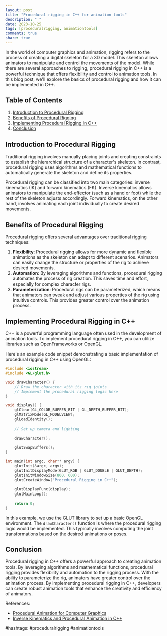 ```yaml
---
layout: post
title: "Procedural rigging in C++ for animation tools"
description: " "
date: 2023-10-25
tags: [proceduralrigging, animationtools]
comments: true
share: true
---
```


In the world of computer graphics and animation, rigging refers to the process of creating a digital skeleton for a 3D model. This skeleton allows animators to manipulate and control the movements of the model. While there are several approaches to rigging, procedural rigging in C++ is a powerful technique that offers flexibility and control to animation tools. In this blog post, we'll explore the basics of procedural rigging and how it can be implemented in C++.

## Table of Contents

1. [Introduction to Procedural Rigging](#introduction-to-procedural-rigging)
2. [Benefits of Procedural Rigging](#benefits-of-procedural-rigging)
3. [Implementing Procedural Rigging in C++](#implementing-procedural-rigging-in-c++)
4. [Conclusion](#conclusion)

## Introduction to Procedural Rigging

Traditional rigging involves manually placing joints and creating constraints to establish the hierarchical structure of a character's skeleton. In contrast, procedural rigging uses algorithms and mathematical functions to automatically generate the skeleton and define its properties.

Procedural rigging can be classified into two main categories: inverse kinematics (IK) and forward kinematics (FK). Inverse kinematics allows animators to manipulate the end-effector (such as a hand or foot) while the rest of the skeleton adjusts accordingly. Forward kinematics, on the other hand, involves animating each joint individually to create desired movements.

## Benefits of Procedural Rigging

Procedural rigging offers several advantages over traditional rigging techniques:

1. **Flexibility**: Procedural rigging allows for more dynamic and flexible animations as the skeleton can adapt to different scenarios. Animators can easily change the structure or properties of the rig to achieve desired movements.
2. **Automation**: By leveraging algorithms and functions, procedural rigging automates the process of rig creation. This saves time and effort, especially for complex character rigs.
3. **Parameterization**: Procedural rigs can be parameterized, which means that animators can tweak and adjust various properties of the rig using intuitive controls. This provides greater control over the animation process.

## Implementing Procedural Rigging in C++

C++ is a powerful programming language often used in the development of animation tools. To implement procedural rigging in C++, you can utilize libraries such as OpenFrameworks or OpenGL.

Here's an example code snippet demonstrating a basic implementation of procedural rigging in C++ using OpenGL:

```cpp
#include <iostream>
#include <GL/glut.h>

void drawCharacter() {
    // Draw the character with its rig joints
    // Implement the procedural rigging logic here
}

void display() {
    glClear(GL_COLOR_BUFFER_BIT | GL_DEPTH_BUFFER_BIT);
    glMatrixMode(GL_MODELVIEW);
    glLoadIdentity();
    
    // Set up camera and lighting
    
    drawCharacter();
    
    glutSwapBuffers();
}

int main(int argc, char** argv) {
    glutInit(&argc, argv);
    glutInitDisplayMode(GLUT_RGB | GLUT_DOUBLE | GLUT_DEPTH);
    glutInitWindowSize(800, 600);
    glutCreateWindow("Procedural Rigging in C++");
    
    glutDisplayFunc(display);
    glutMainLoop();
    
    return 0;
}
```

In this example, we use the GLUT library to set up a basic OpenGL environment. The `drawCharacter()` function is where the procedural rigging logic would be implemented. This typically involves computing the joint transformations based on the desired animations or poses.

## Conclusion

Procedural rigging in C++ offers a powerful approach to creating animation tools. By leveraging algorithms and mathematical functions, procedural rigging provides flexibility and automation to the rigging process. With the ability to parameterize the rig, animators have greater control over the animation process. By implementing procedural rigging in C++, developers can create robust animation tools that enhance the creativity and efficiency of animators.

References:
- [Procedural Animation for Computer Graphics](https://www.amazon.com/Procedural-Animation-Computer-Graphics-Rickert/dp/1439852641)
- [Inverse Kinematics and Procedural Animation in C++](https://ieeexplore.ieee.org/document/4055690)

#hashtags: #proceduralrigging #animationtools